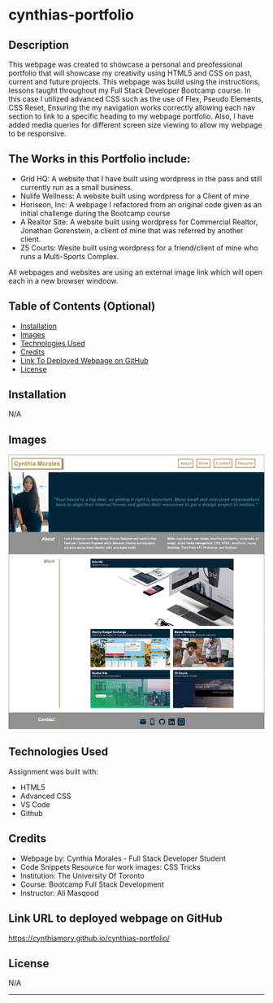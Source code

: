 # cynthias-portfolio

## Description

This webpage was created to showcase a personal and preofessional portfolio that will showcase my creativity using HTML5 and CSS on past, current and future projects. This webpage was build using the instructions, lessons taught throughout my Full Stack Developer Bootcamp course. In this case I utilized advanced CSS such as the use of Flex, Pseudo Elements, CSS Reset, Ensuring the my navigation works correctly allowing each nav section to link to a specific heading to my webpage portfolio. Also, I have added media queries for different screen size viewing to allow my webpage to be responsive. 

## The Works in this Portfolio include:
- Grid HQ: A website that I have built using wordpress in the pass and still currently run as a small business.
- Nulife Wellness: A website built using wordpress for a Client of mine
- Horiseon, Inc: A webpage I refactored from an original code given as an initial challenge during the Bootcamp course
- A Realtor Site: A website built using wordpress for Commercial Realtor, Jonathan Gorenstein, a client of mine that was referred by another client.
- Z5 Courts: Wesite built using wordpress for a friend/client of mine who runs a Multi-Sports Complex.

All webpages and websites are using an external image link which will open each in a new browser windoow.

## Table of Contents (Optional)

- [Installation](#installation)
- [Images](#images) 
- [Technologies Used](#technologies-used)
- [Credits](#credits)
- [Link To Deployed Webpage on GitHub](#link-url-to-deployed-webpage-on-github)
- [License](#license)

## Installation

N/A

## Images
![Website Preview Image](./assets/images/portfolio-preview-2.png)

## Technologies Used

Assignment was built with:
- HTML5
- Advanced CSS
- VS Code
- Github

## Credits

- Webpage by: Cynthia Morales - Full Stack Developer Student
- Code Snippets Resource for work images: CSS Tricks
- Institution: The University Of Toronto
- Course: Bootcamp Full Stack Development
- Instructor: Ali Masqood


## Link URL to deployed webpage on GitHub
https://cynthiamory.github.io/cynthias-portfolio/

## License

N/A


---